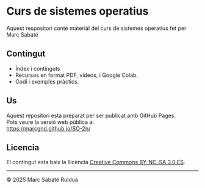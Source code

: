 # Curs de sistemes operatius

Aquest respositori conté material del curs de sistemes operatius fet per Marc Sabaté

## Contingut

- Índex i continguts
- Recursos en format PDF, vídeos, i Google Colab.
- Codi i exemples pràctics.

## Us

Aquest repositori esta preparat per ser publicat amb GitHub Pages.  
Pots veure la versió web pública a:  
https://marcgnd.github.io/SO-2n/

## Licencia

El contingut esta baix la llicència [Creative Commons BY-NC-SA 3.0 ES](LICENSE.md).


---

© 2025 Marc Sabaté Rulduà

